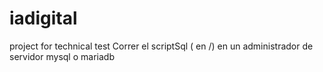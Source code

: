 # iadigital
project for technical test
Correr el scriptSql ( en /) en un administrador de servidor mysql o mariadb
